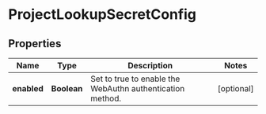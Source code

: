 

# ProjectLookupSecretConfig


## Properties

Name | Type | Description | Notes
------------ | ------------- | ------------- | -------------
**enabled** | **Boolean** | Set to true to enable the WebAuthn authentication method. |  [optional]



